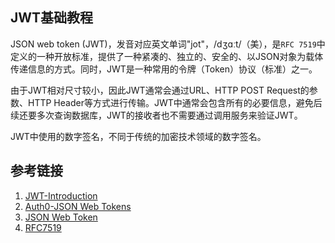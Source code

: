 ## JWT基础教程

JSON web token (JWT)，发音对应英文单词"jot"，/dʒɑːt/（美），是`RFC 7519`中定义的一种开放标准，提供了一种紧凑的、独立的、安全的、以JSON对象为载体传递信息的方式。同时，JWT是一种常用的令牌（Token）协议（标准）之一。

由于JWT相对尺寸较小，因此JWT通常会通过URL、HTTP POST Request的参数、HTTP Header等方式进行传输。JWT中通常会包含所有的必要信息，避免后续还要多次查询数据库，JWT的接收者也不需要通过调用服务来验证JWT。



JWT中使用的数字签名，不同于传统的加密技术领域的数字签名。

## 参考链接
1. [JWT-Introduction](https://jwt.io/introduction)
2. [Auth0-JSON Web Tokens](https://auth0.com/docs/secure/tokens/json-web-tokens)
3. [JSON Web Token](https://en.wikipedia.org/wiki/JSON_Web_Token)
4. [RFC7519](https://datatracker.ietf.org/doc/html/rfc7519)